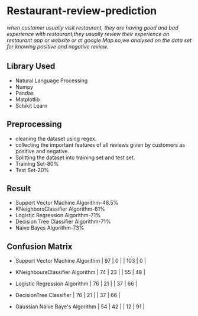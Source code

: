 # Restaurant-review-prediction

###### when customer usually visit restaurant, they are having good and bad experience with restaurant,they usually review their experience on restaurant app or website or at google Map.so,we analysed on the data set for knowing positive and negative review.

## Library Used

* Natural Language Processing
* Numpy
* Pandas
* Matplotlib
* Schikit Learn

## Preprocessing

* cleaning the dataset using regex.
* collecting the important features of all reviews given by customers as positive and negative.
* Splitting the dataset into training set and test set.
* Training Set-80%
* Test Set-20%

## Result

* Support Vector Machine Algorithm-48.5%
* KNeighborsClassifier Algorithm-61%
* Logistic Regression Algorithm-71%
* Decision Tree Classifier Algorithm-71%
* Naive Bayes Algorithm-73%

## Confusion Matrix

* Support Vector Machine Algorithm
       | 97 | 0 |
       | 103 | 0 |
       
* KNeighboursClassifier Algorithm
       | 74 | 23 |
       | 55 | 48 |

* Logistic Regression Algorithm
        | 76 | 21 |
        | 37 | 66 |
        
 * DecisionTree Classifier
        | 76 | 21 |
        | 37 | 66 |
        
 * Gaussian Naive Baye's Algorithm
        | 54 | 42 |
        | 12 | 91 |
  
 
 
